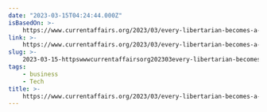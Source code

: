 ```yaml
---
date: "2023-03-15T04:24:44.000Z"
isBasedOn: >-
    https://www.currentaffairs.org/2023/03/every-libertarian-becomes-a-socialist-the-moment-the-free-market-screws-them
link: >-
    https://www.currentaffairs.org/2023/03/every-libertarian-becomes-a-socialist-the-moment-the-free-market-screws-them
slug: >-
    2023-03-15-httpswwwcurrentaffairsorg202303every-libertarian-becomes-a-socialist-the-moment-the-free-market-screws-them
tags:
    - business
    - Tech
title: >-
    https://www.currentaffairs.org/2023/03/every-libertarian-becomes-a-socialist-the-moment-the-free-market-screws-them
---
```

